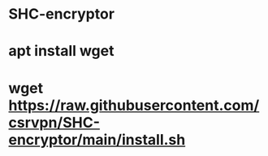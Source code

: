 # SHC-encryptor 
# apt install wget
# wget https://raw.githubusercontent.com/csrvpn/SHC-encryptor/main/install.sh


